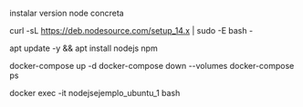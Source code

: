 instalar version node concreta

curl -sL https://deb.nodesource.com/setup_14.x | sudo -E bash -

apt update -y && apt install nodejs npm






docker-compose up -d
docker-compose down --volumes 
docker-compose ps

docker exec -it nodejsejemplo_ubuntu_1 bash

